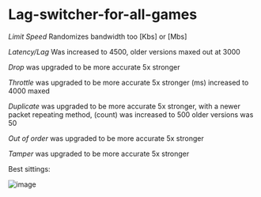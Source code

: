 # Lag-switcher-for-all-games
*Limit Speed* Randomizes bandwidth too [Kbs] or [Mbs]

*Latency/Lag* Was increased to 4500, older versions maxed out at 3000 

*Drop* was upgraded to be more accurate 5x stronger

*Throttle* was upgraded to be more accurate 5x stronger (ms) increased to 4000 maxed

*Duplicate* was upgraded to be more accurate 5x stronger, with a newer packet repeating method, (count) was increased to 500 older versions was 50

*Out of order* was upgraded to be more accurate 5x stronger

*Tamper* was upgraded to be more accurate 5x stronger

Best sittings:

![image](https://user-images.githubusercontent.com/75933148/210129233-4a42ba10-e580-4dd7-854a-3290be4a92f9.png)

